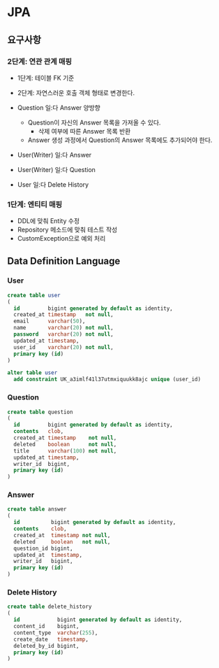 # JPA

## 요구사항

### 2단계: 연관 관계 매핑

- 1단계: 테이블 FK 기준
- 2단계: 자연스러운 호출 객체 형태로 변경한다.

- Question 일:다 Answer 양방향
  - Question이 자신의 Answer 목록을 가져올 수 있다.
    - 삭제 여부에 따른 Answer 목록 반환
  - Answer 생성 과정에서 Question의 Answer 목록에도 추가되어야 한다.
- User(Writer) 일:다 Answer
- User(Writer) 일:다 Question
- User 일:다 Delete History

### 1단계: 엔티티 매핑

- DDL에 맞춰 Entity 수정
- Repository 메소드에 맞춰 테스트 작성
- CustomException으로 예외 처리

## Data Definition Language

### User

```sql
create table user
(
  id         bigint generated by default as identity,
  created_at timestamp   not null,
  email      varchar(50),
  name       varchar(20) not null,
  password   varchar(20) not null,
  updated_at timestamp,
  user_id    varchar(20) not null,
  primary key (id)
)

alter table user
  add constraint UK_a3imlf41l37utmxiquukk8ajc unique (user_id)
```

### Question

```sql
create table question
(
  id         bigint generated by default as identity,
  contents   clob,
  created_at timestamp    not null,
  deleted    boolean      not null,
  title      varchar(100) not null,
  updated_at timestamp,
  writer_id  bigint,
  primary key (id)
)
```

### Answer

```sql
create table answer
(
  id          bigint generated by default as identity,
  contents    clob,
  created_at  timestamp not null,
  deleted     boolean   not null,
  question_id bigint,
  updated_at  timestamp,
  writer_id   bigint,
  primary key (id)
)
```

### Delete History

```sql
create table delete_history
(
  id            bigint generated by default as identity,
  content_id    bigint,
  content_type  varchar(255),
  create_date   timestamp,
  deleted_by_id bigint,
  primary key (id)
)
```
